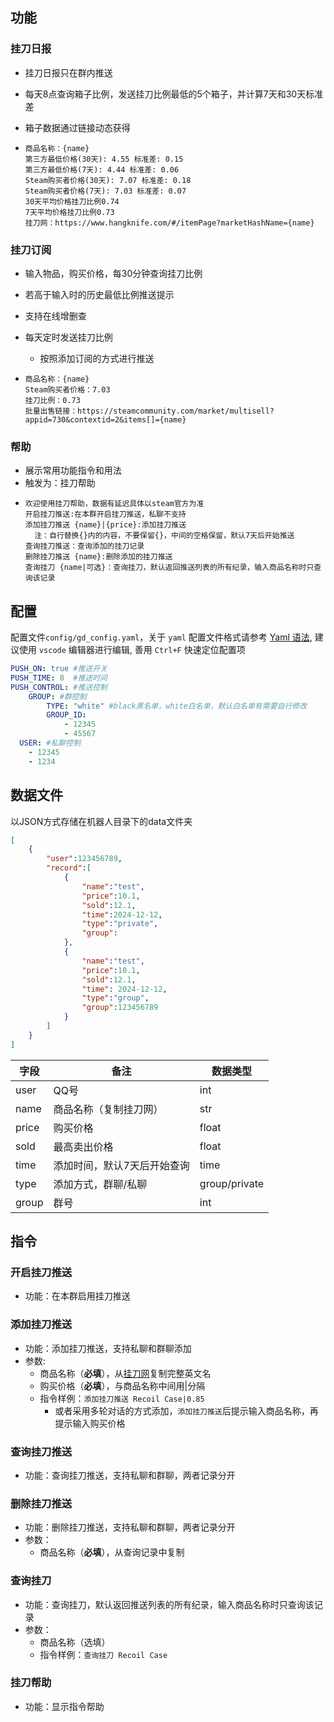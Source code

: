 ## 功能

### 挂刀日报

- 挂刀日报只在群内推送

- 每天8点查询箱子比例，发送挂刀比例最低的5个箱子，并计算7天和30天标准差

- 箱子数据通过链接动态获得

- ```
  商品名称：{name}
  第三方最低价格(30天): 4.55 标准差: 0.15
  第三方最低价格(7天): 4.44 标准差: 0.06
  Steam购买者价格(30天): 7.07 标准差: 0.18
  Steam购买者价格(7天): 7.03 标准差: 0.07
  30天平均价格挂刀比例0.74
  7天平均价格挂刀比例0.73
  挂刀网：https://www.hangknife.com/#/itemPage?marketHashName={name}
  ```
  

### 挂刀订阅

- 输入物品，购买价格，每30分钟查询挂刀比例
- 若高于输入时的历史最低比例推送提示
- 支持在线增删查
- 每天定时发送挂刀比例
  - 按照添加订阅的方式进行推送

- ```
  商品名称：{name}
  Steam购买者价格：7.03
  挂刀比例：0.73
  批量出售链接：https://steamcommunity.com/market/multisell?appid=730&contextid=2&items[]={name}
  ```


### 帮助

- 展示常用功能指令和用法
- 触发为：挂刀帮助
- ```
  欢迎使用挂刀帮助，数据有延迟具体以steam官方为准
  开启挂刀推送:在本群开启挂刀推送，私聊不支持
  添加挂刀推送 {name}|{price}:添加挂刀推送
  	注：自行替换{}内的内容，不要保留{}，中间的空格保留，默认7天后开始推送
  查询挂刀推送：查询添加的挂刀记录
  删除挂刀推送 {name}:删除添加的挂刀推送
  查询挂刀 {name|可选}：查询挂刀，默认返回推送列表的所有纪录，输入商品名称时只查询该记录
  ```
  
  

## 配置

配置文件`config/gd_config.yaml`，关于 `yaml` 配置文件格式请参考 [Yaml 语法](https://www.runoob.com/w3cnote/yaml-intro.html), 建议使用 `vscode` 编辑器进行编辑, 善用 `Ctrl+F` 快速定位配置项

```yaml
PUSH_ON: true #推送开关
PUSH_TIME: 8  #推送时间
PUSH_CONTROL: #推送控制
	GROUP: #群控制
        TYPE: "white" #black黑名单，white白名单，默认白名单有需要自行修改
        GROUP_ID:
            - 12345
            - 45567
  USER: #私聊控制
    - 12345
    - 1234
```

## 数据文件

以JSON方式存储在机器人目录下的data文件夹

```json
[
    {
        "user":123456789,
        "record":[
            {
                "name":"test",
                "price":10.1,
                "sold":12.1,
                "time":2024-12-12,
                "type":"private",
                "group":
            },
            {
                "name":"test",
                "price":10.1,
                "sold":12.1,
                "time": 2024-12-12,
                "type":"group",
                "group":123456789
            }
        ]
    }
]
```

| 字段  | 备注                        | 数据类型      |
| ----- | --------------------------- | ------------- |
| user  | QQ号                        | int           |
| name  | 商品名称（复制挂刀网）      | str           |
| price | 购买价格                    | float         |
| sold  | 最高卖出价格                | float         |
| time  | 添加时间，默认7天后开始查询 | time          |
| type  | 添加方式，群聊/私聊         | group/private |
| group | 群号                        | int           |

## 指令

### 开启挂刀推送

- 功能：在本群启用挂刀推送

### 添加挂刀推送

-  功能：添加挂刀推送，支持私聊和群聊添加
- 参数:
  - 商品名称（**必填**），从[挂刀网](https://www.hangknife.com/#/)复制完整英文名
  - 购买价格（**必填**），与商品名称中间用|分隔
  - 指令样例：`添加挂刀推送 Recoil Case|0.85`
    - 或者采用多轮对话的方式添加，`添加挂刀推送`后提示输入商品名称，再提示输入购买价格

### 查询挂刀推送

- 功能：查询挂刀推送，支持私聊和群聊，两者记录分开

### 删除挂刀推送

- 功能：删除挂刀推送，支持私聊和群聊，两者记录分开
- 参数：
  - 商品名称（**必填**），从查询记录中复制

### 查询挂刀

-   功能：查询挂刀，默认返回推送列表的所有纪录，输入商品名称时只查询该记录
-   参数：
    -   商品名称（选填）
    -   指令样例：`查询挂刀 Recoil Case`

### 挂刀帮助

- 功能：显示指令帮助
